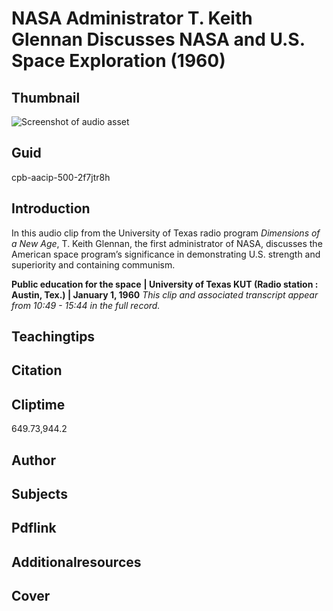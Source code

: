 # NASA Administrator T. Keith Glennan Discusses NASA and U.S. Space Exploration (1960)


## Thumbnail

![Screenshot of audio asset](https://s3.amazonaws.com/americanarchive.org/primary_source_sets/audio-digitized.jpg "Screenshot audio asset")


## Guid
cpb-aacip-500-2f7jtr8h

## Introduction

In this audio clip from the University of Texas radio program _Dimensions of a New Age_, T. Keith Glennan, the first administrator of NASA, discusses the American space program’s significance in demonstrating U.S. strength and superiority and containing communism. 


<b>Public education for the space</b>
<b>| University of Texas KUT (Radio station : Austin, Tex.) | January 1, 1960</b>
<i>This clip and associated transcript appear from 10:49 - 15:44 in the full record.</i>

## Teachingtips

## Citation

## Cliptime

649.73,944.2

## Author
## Subjects
## Pdflink
## Additionalresources
## Cover